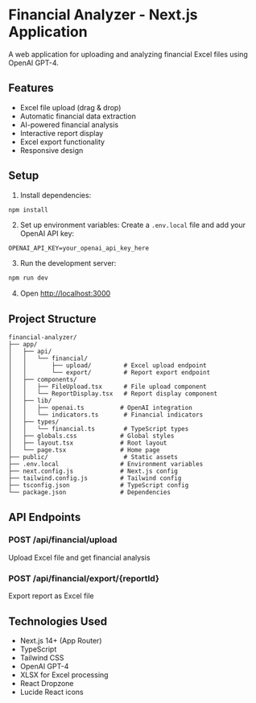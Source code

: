 # Financial Analyzer - Next.js Application

A web application for uploading and analyzing financial Excel files using OpenAI GPT-4.

## Features

- Excel file upload (drag & drop)
- Automatic financial data extraction
- AI-powered financial analysis
- Interactive report display
- Excel export functionality
- Responsive design

## Setup

1. Install dependencies:
```bash
npm install
```

2. Set up environment variables:
Create a `.env.local` file and add your OpenAI API key:
```
OPENAI_API_KEY=your_openai_api_key_here
```

3. Run the development server:
```bash
npm run dev
```

4. Open [http://localhost:3000](http://localhost:3000)

## Project Structure

```
financial-analyzer/
├── app/
│   ├── api/
│   │   └── financial/
│   │       ├── upload/         # Excel upload endpoint
│   │       └── export/         # Report export endpoint
│   ├── components/
│   │   ├── FileUpload.tsx      # File upload component
│   │   └── ReportDisplay.tsx   # Report display component
│   ├── lib/
│   │   ├── openai.ts          # OpenAI integration
│   │   └── indicators.ts       # Financial indicators
│   ├── types/
│   │   └── financial.ts        # TypeScript types
│   ├── globals.css            # Global styles
│   ├── layout.tsx             # Root layout
│   └── page.tsx               # Home page
├── public/                     # Static assets
├── .env.local                 # Environment variables
├── next.config.js             # Next.js config
├── tailwind.config.js         # Tailwind config
├── tsconfig.json              # TypeScript config
└── package.json               # Dependencies
```

## API Endpoints

### POST /api/financial/upload
Upload Excel file and get financial analysis

### POST /api/financial/export/{reportId}
Export report as Excel file

## Technologies Used

- Next.js 14+ (App Router)
- TypeScript
- Tailwind CSS
- OpenAI GPT-4
- XLSX for Excel processing
- React Dropzone
- Lucide React icons